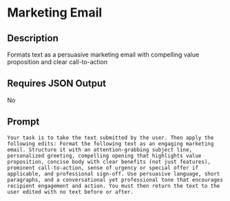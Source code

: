 # Marketing Email

## Description

Formats text as a persuasive marketing email with compelling value proposition and clear call-to-action

## Requires JSON Output

No

## Prompt

```
Your task is to take the text submitted by the user. Then apply the following edits: Format the following text as an engaging marketing email. Structure it with an attention-grabbing subject line, personalized greeting, compelling opening that highlights value proposition, concise body with clear benefits (not just features), prominent call-to-action, sense of urgency or special offer if applicable, and professional sign-off. Use persuasive language, short paragraphs, and a conversational yet professional tone that encourages recipient engagement and action. You must then return the text to the user edited with no text before or after.
```

